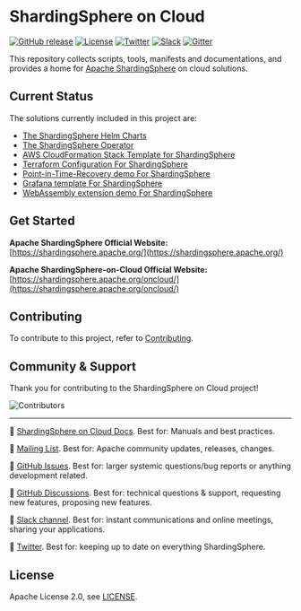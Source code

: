 # ShardingSphere on Cloud

[![GitHub release](https://img.shields.io/github/release/apache/shardingsphere-on-cloud.svg)](https://github.com/apache/shardingsphere-on-cloud/releases)
[![License](https://img.shields.io/badge/license-Apache%202-4EB1BA.svg)](https://www.apache.org/licenses/LICENSE-2.0.html)
[![Twitter](https://img.shields.io/twitter/url/https/twitter.com/ShardingSphere.svg?style=social&label=Follow%20%40ShardingSphere)](https://twitter.com/ShardingSphere)
[![Slack](https://img.shields.io/badge/%20Slack-ShardingSphere%20Channel-blueviolet)](https://join.slack.com/t/apacheshardingsphere/shared_invite/zt-sbdde7ie-SjDqo9~I4rYcR18bq0SYTg)
[![Gitter](https://badges.gitter.im/shardingsphere/shardingsphere.svg)](https://gitter.im/shardingsphere/Lobby)

This repository collects scripts, tools, manifests and documentations, and provides a home for [Apache ShardingSphere](https://shardingsphere.apache.org/) on cloud solutions.

## Current Status

The solutions currently included in this project are:

* [The ShardingSphere Helm Charts](https://github.com/apache/shardingsphere-on-cloud/tree/main/charts/apache-shardingsphere-proxy-charts)
* [The ShardingSphere Operator](https://github.com/apache/shardingsphere-on-cloud/tree/main/shardingsphere-operator)
* [AWS CloudFormation Stack Template for ShardingSphere](https://github.com/apache/shardingsphere-on-cloud/tree/main/cloudformation)
* [Terraform Configuration For ShardingSphere](https://github.com/apache/shardingsphere-on-cloud/tree/main/terraform)
* [Point-in-Time-Recovery demo For ShardingSphere](https://github.com/apache/shardingsphere-on-cloud/tree/main/pitr)
* [Grafana template For ShardingSphere](https://github.com/apache/shardingsphere-on-cloud/tree/main/grafana)
* [WebAssembly extension demo For ShardingSphere](https://github.com/apache/shardingsphere-on-cloud/tree/main/wasm)

## Get Started

**Apache ShardingSphere Official Website:** [https://shardingsphere.apache.org/](https://shardingsphere.apache.org/)

**Apache ShardingSphere-on-Cloud Official Website:** [https://shardingsphere.apache.org/oncloud/](https://shardingsphere.apache.org/oncloud/)

## Contributing

To contribute to this project, refer to [Contributing](CONTRIBUTING.md).

## Community & Support

Thank you for contributing to the ShardingSphere on Cloud project!

![Contributors](https://contrib.rocks/image?repo=apache/shardingsphere-on-cloud)

<hr>

:link: [ShardingSphere on Cloud Docs](https://shardingsphere.apache.org/oncloud/current/en/overview/). Best for: Manuals and best practices.

:link: [Mailing List](https://shardingsphere.apache.org/community/en/contribute/subscribe/). Best for: Apache community updates, releases, changes.

:link: [GitHub Issues](https://github.com/apache/shardingsphere-on-cloud/issues). Best for: larger systemic questions/bug reports or anything development related.

:link: [GitHub Discussions](https://github.com/apache/shardingsphere-on-cloud/discussions). Best for: technical questions & support, requesting new features, proposing new features.

:link: [Slack channel](https://join.slack.com/t/apacheshardingsphere/shared_invite/zt-sbdde7ie-SjDqo9~I4rYcR18bq0SYTg). Best for: instant communications and online meetings, sharing your applications.

:link: [Twitter](https://twitter.com/ShardingSphere). Best for: keeping up to date on everything ShardingSphere.


## License

Apache License 2.0, see [LICENSE](https://github.com/apache/shardingsphere-on-cloud/blob/main/LICENSE).
